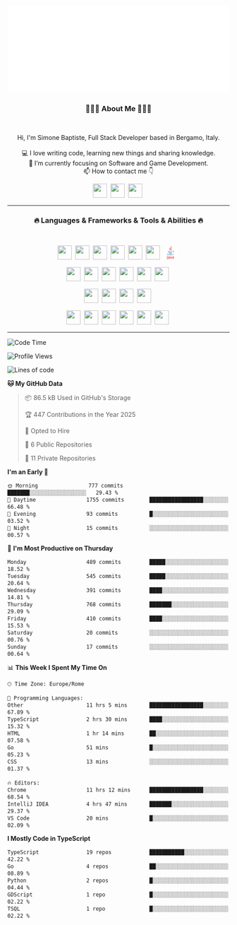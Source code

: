 ![Typing SVG](https://github.com/Silimim/Silimim/blob/main/assets/silimim_small.gif)

###
<h3 align="center">👨🏽‍💻 About Me 👨🏽‍💻</h3><br>
<p align="center">
  Hi, I'm Simone Baptiste, Full Stack Developer based in Bergamo, Italy.
  <br>
  <br>
  💻 I love writing code, learning new things and sharing knowledge.
  <br>
  🎯 I’m currently focusing on Software and Game Development. 
  <br>
  📫 How to contact me 👇
</p>
<p align="center">
<a href="https://www.linkedin.com/in/simone-baptiste-5b5668199/"><img height="32" width="32" src="https://cdn.simpleicons.org/linkedin" /></a>&nbsp;
<a href="https://www.instagram.com/simone_baptiste/"><img height="32" width="32" src="https://cdn.simpleicons.org/instagram" /></a>&nbsp;
<a href="mailto:baptistesimone19@gmail.com"><img height="32" width="32" src="https://cdn.simpleicons.org/gmail" /></a>&nbsp;
</p>
<hr>
<h3 align="center">🔥 Languages & Frameworks & Tools & Abilities 🔥</h3><br>
<p align="center">
<img height="32" width="32" src="https://cdn.simpleicons.org/javascript" />&nbsp;
<img height="32" width="32" src="https://cdn.simpleicons.org/typescript" />&nbsp;
<img height="32" width="32" src="https://cdn.simpleicons.org/html5" />&nbsp;
<img height="32" width="32" src="https://cdn.simpleicons.org/css3" />&nbsp;
<img height="32" width="32" src="https://cdn.simpleicons.org/dart" />&nbsp;
<img height="32" width="32" src="https://cdn.simpleicons.org/python" />&nbsp;
<img height="32" width="32" src="https://github.com/Silimim/Silimim/blob/main/assets/java.svg" />&nbsp;
</p>
<p align="center">
<img height="32" width="32" src="https://cdn.simpleicons.org/angular/c3002f" />&nbsp;
<img height="32" width="32" src="https://cdn.simpleicons.org/react" />&nbsp;
<img height="32" width="32" src="https://cdn.simpleicons.org/flutter" />&nbsp;
<img height="32" width="32" src="https://cdn.simpleicons.org/springboot" />&nbsp;
<img height="32" width="32" src="https://cdn.simpleicons.org/unity" />&nbsp;
<img height="32" width="32" src="https://cdn.simpleicons.org/godotengine" />&nbsp;
</p>
<p align="center">
<img height="32" width="32" src="https://cdn.simpleicons.org/mysql" />&nbsp;
<img height="32" width="32" src="https://cdn.simpleicons.org/sqlite" />&nbsp;
<img height="32" width="32" src="https://cdn.simpleicons.org/mongodb" />&nbsp;
<img height="32" width="32" src="https://cdn.simpleicons.org/docker" />&nbsp;
</p>
<p align="center">
<img height="32" width="32" src="https://cdn.simpleicons.org/git" />&nbsp;
<img height="32" width="32" src="https://cdn.simpleicons.org/github" />&nbsp;
<img height="32" width="32" src="https://cdn.simpleicons.org/intellijidea" />&nbsp;
<img height="32" width="32" src="https://cdn.simpleicons.org/visualstudiocode" />&nbsp;
<img height="32" width="32" src="https://cdn.simpleicons.org/adobephotoshop" />&nbsp;
<img height="32" width="32" src="https://cdn.simpleicons.org/adobeillustrator" />&nbsp;
</p>
<hr>

<!--START_SECTION:waka-->
![Code Time](http://img.shields.io/badge/Code%20Time-1%2C807%20hrs%2056%20mins-blue)

![Profile Views](http://img.shields.io/badge/Profile%20Views-0-blue)

![Lines of code](https://img.shields.io/badge/From%20Hello%20World%20I%27ve%20Written-14.5%20million%20lines%20of%20code-blue)

**🐱 My GitHub Data** 

> 📦 86.5 kB Used in GitHub's Storage 
 > 
> 🏆 447 Contributions in the Year 2025
 > 
> 💼 Opted to Hire
 > 
> 📜 6 Public Repositories 
 > 
> 🔑 11 Private Repositories 
 > 
**I'm an Early 🐤** 

```text
🌞 Morning                777 commits         ███████░░░░░░░░░░░░░░░░░░   29.43 % 
🌆 Daytime                1755 commits        █████████████████░░░░░░░░   66.48 % 
🌃 Evening                93 commits          █░░░░░░░░░░░░░░░░░░░░░░░░   03.52 % 
🌙 Night                  15 commits          ░░░░░░░░░░░░░░░░░░░░░░░░░   00.57 % 
```
📅 **I'm Most Productive on Thursday** 

```text
Monday                   489 commits         █████░░░░░░░░░░░░░░░░░░░░   18.52 % 
Tuesday                  545 commits         █████░░░░░░░░░░░░░░░░░░░░   20.64 % 
Wednesday                391 commits         ████░░░░░░░░░░░░░░░░░░░░░   14.81 % 
Thursday                 768 commits         ███████░░░░░░░░░░░░░░░░░░   29.09 % 
Friday                   410 commits         ████░░░░░░░░░░░░░░░░░░░░░   15.53 % 
Saturday                 20 commits          ░░░░░░░░░░░░░░░░░░░░░░░░░   00.76 % 
Sunday                   17 commits          ░░░░░░░░░░░░░░░░░░░░░░░░░   00.64 % 
```


📊 **This Week I Spent My Time On** 

```text
🕑︎ Time Zone: Europe/Rome

💬 Programming Languages: 
Other                    11 hrs 5 mins       █████████████████░░░░░░░░   67.89 % 
TypeScript               2 hrs 30 mins       ████░░░░░░░░░░░░░░░░░░░░░   15.32 % 
HTML                     1 hr 14 mins        ██░░░░░░░░░░░░░░░░░░░░░░░   07.58 % 
Go                       51 mins             █░░░░░░░░░░░░░░░░░░░░░░░░   05.23 % 
CSS                      13 mins             ░░░░░░░░░░░░░░░░░░░░░░░░░   01.37 % 

🔥 Editors: 
Chrome                   11 hrs 12 mins      █████████████████░░░░░░░░   68.54 % 
IntelliJ IDEA            4 hrs 47 mins       ███████░░░░░░░░░░░░░░░░░░   29.37 % 
VS Code                  20 mins             █░░░░░░░░░░░░░░░░░░░░░░░░   02.09 % 
```

**I Mostly Code in TypeScript** 

```text
TypeScript               19 repos            ███████████░░░░░░░░░░░░░░   42.22 % 
Go                       4 repos             ██░░░░░░░░░░░░░░░░░░░░░░░   08.89 % 
Python                   2 repos             █░░░░░░░░░░░░░░░░░░░░░░░░   04.44 % 
GDScript                 1 repo              █░░░░░░░░░░░░░░░░░░░░░░░░   02.22 % 
TSQL                     1 repo              █░░░░░░░░░░░░░░░░░░░░░░░░   02.22 % 
```




<!--END_SECTION:waka-->
